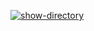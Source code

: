 [![show-directory](https://github.com/maslievV/hexlet-my-first-workflow/actions/workflows/show-directory.yml/badge.svg)](https://github.com/maslievV/hexlet-my-first-workflow/actions/workflows/show-directory.yml)